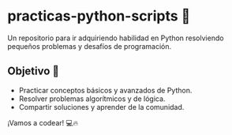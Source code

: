 # practicas-python-scripts 🐍

Un repositorio para ir adquiriendo habilidad en Python resolviendo pequeños problemas y desafíos de programación.  

## Objetivo 🎯
- Practicar conceptos básicos y avanzados de Python.
- Resolver problemas algorítmicos y de lógica.
- Compartir soluciones y aprender de la comunidad.

¡Vamos a codear! 💻🔥
